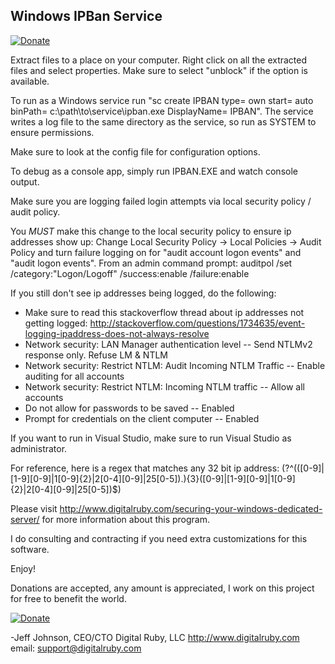 Windows IPBan Service
-----
[![Donate](https://img.shields.io/badge/Donate-PayPal-green.svg)](https://www.paypal.com/cgi-bin/webscr?cmd=_s-xclick&hosted_button_id=7EJ3K33SRLU9E)

Extract files to a place on your computer. Right click on all the extracted files and select properties. Make sure to select "unblock" if the option is available.

To run as a Windows service run "sc create IPBAN type= own start= auto binPath= c:\path\to\service\ipban.exe DisplayName= IPBAN". The service writes a log file to the same directory as the service, so run as SYSTEM to ensure permissions.

Make sure to look at the config file for configuration options.

To debug as a console app, simply run IPBAN.EXE and watch console output.

Make sure you are logging failed login attempts via local security policy / audit policy.

You *MUST* make this change to the local security policy to ensure ip addresses show up: 
Change Local Security Policy -> Local Policies -> Audit Policy and turn failure logging on for "audit account logon events" and "audit logon events".
From an admin command prompt: auditpol /set /category:"Logon/Logoff" /success:enable /failure:enable

If you still don't see ip addresses being logged, do the following:

- Make sure to read this stackoverflow thread about ip addresses not getting logged: http://stackoverflow.com/questions/1734635/event-logging-ipaddress-does-not-always-resolve
- Network security: LAN Manager authentication level -- Send NTLMv2 response only. Refuse LM & NTLM
- Network security: Restrict NTLM: Audit Incoming NTLM Traffic -- Enable auditing for all accounts
- Network security: Restrict NTLM: Incoming NTLM traffic -- Allow all accounts
- Do not allow for passwords to be saved -- Enabled
- Prompt for credentials on the client computer -- Enabled

If you want to run in Visual Studio, make sure to run Visual Studio as administrator.

For reference, here is a regex that matches any 32 bit ip address:
(?<ipaddress>^(([0-9]|[1-9][0-9]|1[0-9]{2}|2[0-4][0-9]|25[0-5])\.){3}([0-9]|[1-9][0-9]|1[0-9]{2}|2[0-4][0-9]|25[0-5])$)

Please visit http://www.digitalruby.com/securing-your-windows-dedicated-server/ for more information about this program.

I do consulting and contracting if you need extra customizations for this software.

Enjoy!

Donations are accepted, any amount is appreciated, I work on this project for free to benefit the world.

[![Donate](https://img.shields.io/badge/Donate-PayPal-green.svg)](https://www.paypal.com/cgi-bin/webscr?cmd=_s-xclick&hosted_button_id=7EJ3K33SRLU9E)

-Jeff Johnson, CEO/CTO Digital Ruby, LLC
http://www.digitalruby.com
email: support@digitalruby.com

